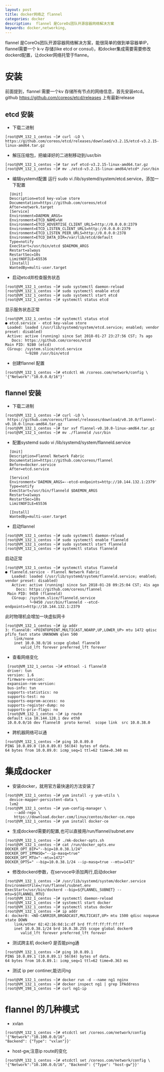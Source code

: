 ```yaml
---
layout: post
title: docker网络之 flannel
categories: docker
description:  flannel 是CoreOs团队开源容器网络解决方案
keywords: docker,networking,
---
```


  flannel 是CoreOs团队开源容器网络解决方案，能很简单的做到单容器单IP，flannel需要一个 k-v 存储(like etcd or consul)，和docker集成需要需要修改dockerd配置，让docker网络托管于flanne。

# 安装
  前面提到，flannel 需要一个kv 存储所有节点的网络信息，首先安装etcd。
  github https://github.com/coreos/etcd/releases 上有最新release
## etcd 安装  
  - 下载二进制
  ```shell
  [root@VM_132_1_centos ~]# curl -LO \
  https://github.com/coreos/etcd/releases/download/v3.2.15/etcd-v3.2.15-linux-amd64.tar.gz  
  ```
  - 解压压缩包，把编译好的二进制移动到/usr/bin
  ```shell
  [root@VM_132_1_centos ~]# tar xvf etcd-v3.2.15-linux-amd64.tar.gz
  [root@VM_132_1_centos ~]# mv ./etcd-v3.2.15-linux-amd64/etcd* /usr/bin
  ```
  - 编辑systemd配置
  运行 sudo vi /lib/systemd/system/etcd.service，添加一下配置
  ```shell
    [Unit]
    Description=etcd key-value store
    Documentation=https://github.com/coreos/etcd
    After=network.target
    [Service]
    Environment=DAEMON_ARGS=
    Environment=ETCD_NAME=%H
    Environment=ETCD_ADVERTISE_CLIENT_URLS=http://0.0.0.0:2379
    Environment=ETCD_LISTEN_CLIENT_URLS=http://0.0.0.0:2379
    Environment=ETCD_LISTEN_PEER_URLS=http://0.0.0.0:2378
    Environment=ETCD_DATA_DIR=/var/lib/etcd/default
    Type=notify
    ExecStart=/usr/bin/etcd $DAEMON_ARGS
    Restart=always
    RestartSec=10s
    LimitNOFILE=65536
    [Install]
    WantedBy=multi-user.target
  ```
  - 启动etcd并检查服务状态
  ```shell
  [root@VM_132_1_centos ~]# sudo systemctl daemon-reload
  [root@VM_132_1_centos ~]# sudo systemctl enable etcd
  [root@VM_132_1_centos ~]# sudo systemctl start etcd
  [root@VM_132_1_centos ~]# systemctl status etcd
  ```
  显示服务状态正常
  ```shell
[root@VM_132_1_centos ~]# systemctl status etcd                                           
● etcd.service - etcd key-value store                                                     
   Loaded: loaded (/usr/lib/systemd/system/etcd.service; enabled; vendor preset: disabled)
   Active: active (running) since Sat 2018-01-27 23:27:56 CST; 7s ago                     
     Docs: https://github.com/coreos/etcd                                                 
 Main PID: 9280 (etcd)                                                                    
   CGroup: /system.slice/etcd.service                                                     
           └─9280 /usr/bin/etcd
  ```
  - 创建flannel 配置
  ```shell
  [root@VM_132_1_centos ~]# etcdctl mk /coreos.com/network/config \
'{"Network":"10.0.0.0/16"}'
  ```

## flannel 安装
- 下载二进制
```shell
[root@VM_132_1_centos ~]# curl -LO \
 https://github.com/coreos/flannel/releases/download/v0.10.0/flannel-v0.10.0-linux-amd64.tar.gz
[root@VM_132_1_centos ~]# tar xvf flannel-v0.10.0-linux-amd64.tar.gz
[root@VM_132_1_centos ~]# mv ./flanneld /usr/bin
```
- 配置systemd
sudo vi /lib/systemd/system/flanneld.service
```shell
  [Unit]
  Description=Flannel Network Fabric
  Documentation=https://github.com/coreos/flannel
  Before=docker.service
  After=etcd.service

  [Service]
  Environment='DAEMON_ARGS=--etcd-endpoints=http://10.144.132.1:2379'
  Type=notify
  ExecStart=/usr/bin/flanneld $DAEMON_ARGS
  Restart=always
  RestartSec=10s
  LimitNOFILE=65536

  [Install]
  WantedBy=multi-user.target

```
- 启动flannel
```shell
[root@VM_132_1_centos ~]# sudo systemctl daemon-reload
[root@VM_132_1_centos ~]# sudo systemctl enable flanneld
[root@VM_132_1_centos ~]# sudo systemctl start flanneld
[root@VM_132_1_centos ~]# systemctl status flanneld
```
启动正常
```shell
[root@VM_132_1_centos ~]# systemctl status flanneld
● flanneld.service - Flannel Network Fabric
   Loaded: loaded (/usr/lib/systemd/system/flanneld.service; enabled; vendor preset: disabled)
   Active: active (running) since Sun 2018-01-28 09:25:04 CST; 41s ago
     Docs: https://github.com/coreos/flannel
 Main PID: 9450 (flanneld)
   CGroup: /system.slice/flanneld.service
           └─9450 /usr/bin/flanneld --etcd-endpoints=http://10.144.132.1:2379
```
此时物理机会增加一块虚拟网卡
```shell
[root@VM_132_1_centos ~]# ip addr
3: flannel0: <POINTOPOINT,MULTICAST,NOARP,UP,LOWER_UP> mtu 1472 qdisc pfifo_fast state UNKNOWN qlen 500
    link/none
    inet 10.0.38.0/16 scope global flannel0
       valid_lft forever preferred_lft forever
```
- 查看网络变化
```shell
 [root@VM_132_1_centos ~]# ethtool -i flannel0
 driver: tun
 version: 1.6
 firmware-version:
 expansion-rom-version:
 bus-info: tun
 supports-statistics: no
 supports-test: no
 supports-eeprom-access: no
 supports-register-dump: no
 supports-priv-flags: no
 [root@VM_132_1_centos ~]# ip route
 default via 10.144.128.1 dev eth0
 10.0.0.0/16 dev flannel0  proto kernel  scope link  src 10.0.38.0
```
- 跨机器网络可以通
```shell
[root@VM_132_1_centos ~]# ping 10.0.89.0
PING 10.0.89.0 (10.0.89.0) 56(84) bytes of data.
64 bytes from 10.0.89.0: icmp_seq=1 ttl=62 time=0.340 ms
```

# 集成docker
- 安装docker，就用官方最快速的方法安装了
```shell
[root@VM_132_1_centos ~]# yum install -y yum-utils \
  device-mapper-persistent-data \
  lvm2
[root@VM_132_1_centos ~]# yum-config-manager \
    --add-repo \
    https://download.docker.com/linux/centos/docker-ce.repo
[root@VM_132_1_centos ~]# yum install docker-ce    
```
- 生成dockerd需要的配置,也可以直接用/run/flannel/subnet.env
```shell
[root@VM_132_1_centos ~]# ./mk-docker-opts.sh
[root@VM_132_1_centos ~]# cat /run/docker_opts.env
DOCKER_OPT_BIP="--bip=10.0.38.1/24"
DOCKER_OPT_IPMASQ="--ip-masq=true"
DOCKER_OPT_MTU="--mtu=1472"
DOCKER_OPTS=" --bip=10.0.38.1/24 --ip-masq=true --mtu=1472"
```
- 修改dockerd参数，在servoce中添加两行,启动docker
```shell
[root@VM_132_1_centos ~]# /usr/lib/systemd/system/docker.service
EnvironmentFile=/run/flannel/subnet.env
ExecStart=/usr/bin/dockerd --bip=${FLANNEL_SUBNET} --mtu=${FLANNEL_MTU}
[root@VM_132_1_centos ~]# systemctl daemon-reload
[root@VM_132_1_centos ~]# systemctl start docker
[root@VM_132_1_centos ~]# systemctl status docker
[root@VM_132_1_centos ~]# ip addr
4: docker0: <NO-CARRIER,BROADCAST,MULTICAST,UP> mtu 1500 qdisc noqueue state DOWN
    link/ether 02:42:16:0d:1c:df brd ff:ff:ff:ff:ff:ff
    inet 10.0.38.1/24 brd 10.0.38.255 scope global docker0
       valid_lft forever preferred_lft forever
```
- 测试跨主机 docker0 是否能ping通
```shell
[root@VM_132_1_centos ~]# ping 10.0.89.1
PING 10.0.89.1 (10.0.89.1) 56(84) bytes of data.
64 bytes from 10.0.89.1: icmp_seq=1 ttl=62 time=0.363 ms
```
- 测试 ip per continer,能访问ng
```shell
[root@VM_132_1_centos ~]# docker run -d --name ng1 nginx
[root@VM_132_1_centos ~]# docker inspect ng1 | grep IPAddress
[root@VM_198_1_centos ~]# curl ng1-ip
```
# flannel 的几种模式
- xvlan
```shell
[root@VM_132_1_centos ~]# etcdctl set /coreos.com/network/config '{"Network":"10.100.0.0/16",
"Backend": {"Type": "vxlan"}}'
```
- host-gw,注意ip route的变化
```shell
[root@VM_132_1_centos ~]# etcdctl set /coreos.com/network/config \
'{"Network":"10.100.0.0/16", "Backend": {"Type": "host-gw"}}'
```

